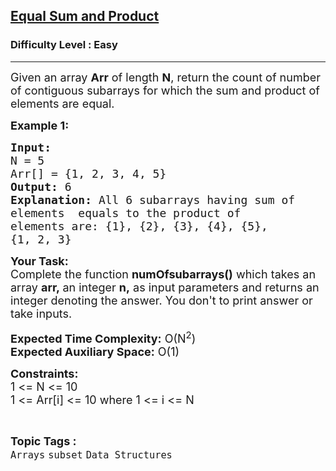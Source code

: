 <h2><a href="https://practice.geeksforgeeks.org/problems/equal-sum-and-product2057/1?page=11&difficulty[]=0&status[]=solved&sortBy=submissions">Equal Sum and Product</a></h2><h3>Difficulty Level : Easy</h3><hr><div class="problems_problem_content__Xm_eO"><p><span style="font-size:18px">Given an array <strong>Arr</strong>&nbsp;of length <strong>N</strong>, return the count of number of contiguous subarrays for which the sum and product of elements are equal.</span></p>

<p><span style="font-size:18px"><strong>Example 1:</strong></span></p>

<pre><span style="font-size:18px"><strong>Input:
</strong>N = 5
Arr[] = {1, 2, 3, 4, 5}
<strong>Output:</strong> 6
<strong>Explanation:</strong> All 6 subarrays having sum of
elements  equals to the product of
elements are: {1}, {2}, {3}, {4}, {5},
{1, 2, 3}
</span></pre>

<p><span style="font-size:18px"><strong>Your Task:</strong><br>
Complete the function <strong>numOfsubarrays()</strong>&nbsp;which takes an array&nbsp;<strong>arr,&nbsp;</strong>an integer <strong>n,</strong>&nbsp;as input parameters&nbsp;and returns an integer&nbsp;denoting the answer.&nbsp;You don't to print answer or take inputs.</span></p>

<p><span style="font-size:18px"><strong>Expected Time Complexity:</strong>&nbsp;O(N<sup>2</sup>)<br>
<strong>Expected Auxiliary Space:</strong>&nbsp;O(1)</span></p>

<p><span style="font-size:18px"><strong>Constraints:</strong><br>
1 &lt;= N &lt;= 10<br>
1 &lt;= Arr[i] &lt;= 10 where&nbsp;1 &lt;= i &lt;= N</span></p>
</div><br><p><span style=font-size:18px><strong>Topic Tags : </strong><br><code>Arrays</code>&nbsp;<code>subset</code>&nbsp;<code>Data Structures</code>&nbsp;
